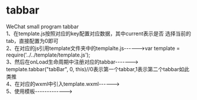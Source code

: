 # tabbar
WeChat small program tabbar  
1、在template.js按照对应的key配置对应数据，其中current表示是否 选择当前的tab，直接配置为0即可  
2、在对应的js引用template文件夹中的templalte.js------>var template = require('../../template/template.js');  
3、然后在onLoad生命周期中注册对应的tabbar-------> template.tabbar("tabBar", 0, this)//0表示第一个tabbar,1表示第二个tabbar如此类推  
4、在对应的wxml中引入template.wxml------><import src="../../template/template.wxml"/>  
5、使用模板-------------><template is="tabBar" data="{{tabBar:bindData.tabBar}}"/>  
  
注意：第5点data属性中格式必定为该格式，原因如下：   
1、与template.wxml中的绑定的tabBar对应   
<block wx:for="{{tabBar}}" wx:for-item="item" wx:key="tabBar">......</block>   
2、template.js中使用that.setData({ bindData });表明bindData作为key   
3、index.js或其他页面js使用template.tabbar("tabBar", 0, this)来使用注册template,其中的"tabBar"对应bindData.tabBar中tabBar  
博客链接：https://blog.csdn.net/qq_29729735/article/details/78933721
 
 

